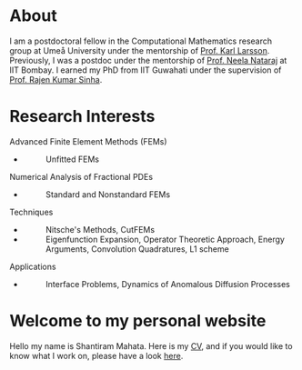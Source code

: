 # About 

I am a postdoctoral fellow in the Computational Mathematics research group at Umeå University under the mentorship of [Prof. Karl Larsson](https://www.umu.se/personal/karl-larsson/?flik=publikationer). Previously, I was a postdoc under the mentorship of [Prof. Neela Nataraj](https://www.math.iitb.ac.in/~neela/) at IIT Bombay. I earned my PhD from IIT Guwahati under the supervision of [Prof. Rajen Kumar Sinha](https://www.iitg.ac.in/rajen/). 


# Research Interests
 <dl>
 <dt>Advanced Finite Element Methods (FEMs)</dt>
  
  * <dd>Unfitted FEMs</dd>

 <dt> Numerical Analysis of Fractional PDEs</dt>
  
   * <dd>Standard and Nonstandard FEMs</dd>

 <dt>Techniques</dt> 

 * <dd>Nitsche's Methods, CutFEMs</dd> 
 * <dd>Eigenfunction Expansion, Operator Theoretic Approach, Energy Arguments, Convolution Quadratures, L1 scheme</dd> 

 <dt>Applications</dt> 
 
 * <dd>Interface Problems, Dynamics of Anomalous Diffusion Processes</dd> 

</dl>




# Welcome to my personal website

Hello my name is Shantiram Mahata. Here is my [CV](cv.md), and if you would like to know what I work on, please have a look [here](research.md).
